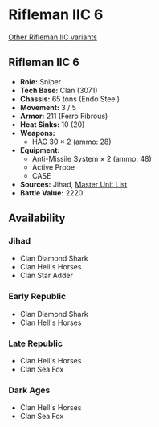 # Rifleman IIC 6

[Other Rifleman IIC variants](../rifleman_iic.md)

## Rifleman IIC 6
- **Role:** Sniper
- **Tech Base:** Clan (3071)
- **Chassis:** 65 tons (Endo Steel)
- **Movement:** 3 / 5
- **Armor:** 211 (Ferro Fibrous)
- **Heat Sinks:** 10 (20)
- **Weapons:**
  - HAG 30 × 2 (ammo: 28)
- **Equipment:**
  - Anti-Missile System × 2 (ammo: 48)
  - Active Probe
  - CASE
- **Sources:** Jihad, [Master Unit List](http://masterunitlist.info/Unit/Details/2715/rifleman-iic-6)
- **Battle Value:** 2220

## Availability

### Jihad
- Clan Diamond Shark
- Clan Hell's Horses
- Clan Star Adder

### Early Republic
- Clan Diamond Shark
- Clan Hell's Horses

### Late Republic
- Clan Hell's Horses
- Clan Sea Fox

### Dark Ages
- Clan Hell's Horses
- Clan Sea Fox

